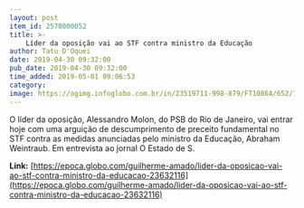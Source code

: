 ```yaml
---
layout: post
item_id: 2578000052
title: >-
    Líder da oposição vai ao STF contra ministro da Educação
author: Tatu D'Oquei
date: 2019-04-30 09:32:00
pub_date: 2019-04-30 09:32:00
time_added: 2019-05-01 09:06:53
category: 
image: https://ogimg.infoglobo.com.br/in/23519711-998-879/FT1086A/652/77986473_BrasiliaEntrevista-do-deputado-Alessandro-Molon-da-Rede-na-Camara-dos-Deputados.-Antonio.jpg
---
```


O líder da oposição, Alessandro Molon, do PSB do Rio de Janeiro, vai entrar hoje com uma arguição de descumprimento de preceito fundamental no STF contra as medidas anunciadas pelo ministro da Educação, Abraham Weintraub. Em entrevista ao jornal O Estado de S.

**Link:** [https://epoca.globo.com/guilherme-amado/lider-da-oposicao-vai-ao-stf-contra-ministro-da-educacao-23632116](https://epoca.globo.com/guilherme-amado/lider-da-oposicao-vai-ao-stf-contra-ministro-da-educacao-23632116)

